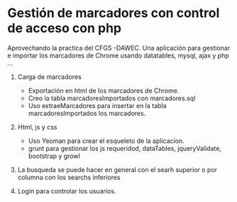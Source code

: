 # Gestión de marcadores con control de acceso con php

Aprovechando la practica del CFGS -DAWEC.
Una aplicación para gestionar e importar los marcadores de Chrome usando datatables, mysql, ajax y php ...

1. Carga de marcadores
   - Exportación en html de los marcadores de Chrome.
   - Creo la tabla marcadoresImportados con marcadores.sql
   - Uso extraeMarcadores para insertar en la tabla marcadoresImportados los marcadores. 

2. Html, js y css
   - Uso Yeoman para crear el esqueleto de la aplicacíon.
   - grunt para gestionar los js requeridod, dataTables, jqueryValidate, bootstrap y growl

3. La busqueda se puede hacer en general con el searh superior o por columna con los searchs inferiores 

4. Login para controlar los usuarios.